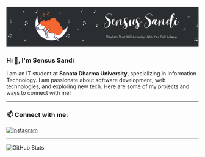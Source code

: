 ![Banner](https://github.com/sensussandi/sensussandi/blob/main/Sensus.png?raw=true)

### Hi 👋, I'm Sensus Sandi

I am an IT student at **Sanata Dharma University**, specializing in Information Technology. I am passionate about software development, web technologies, and exploring new tech. Here are some of my projects and ways to connect with me!

---
### 📫 Connect with me:
[![Instagram](https://img.shields.io/badge/-Instagram-purple)](https://www.instagram.com/sen___nnb)

---

![GitHub Stats](https://github-readme-stats.vercel.app/api?username=sensussandi&show_icons=true&theme=radical)
